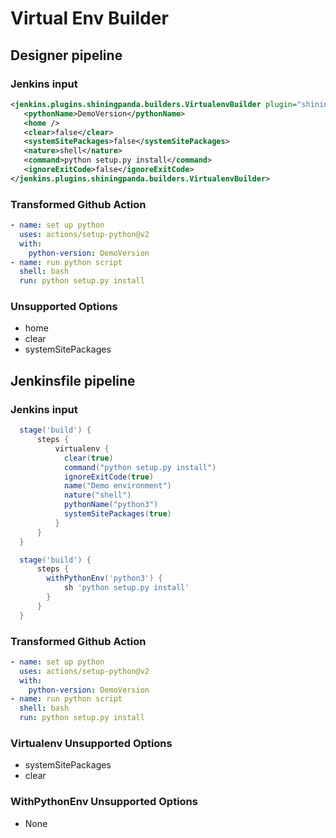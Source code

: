 # Virtual Env Builder

## Designer pipeline

### Jenkins input

```xml
<jenkins.plugins.shiningpanda.builders.VirtualenvBuilder plugin="shiningpanda@0.24">
   <pythonName>DemoVersion</pythonName>
   <home />
   <clear>false</clear>
   <systemSitePackages>false</systemSitePackages>
   <nature>shell</nature>
   <command>python setup.py install</command>
   <ignoreExitCode>false</ignoreExitCode>
</jenkins.plugins.shiningpanda.builders.VirtualenvBuilder>
```

### Transformed Github Action

```yaml
- name: set up python
  uses: actions/setup-python@v2
  with:
    python-version: DemoVersion
- name: run python script
  shell: bash
  run: python setup.py install
```

### Unsupported Options
- home
- clear
- systemSitePackages

## Jenkinsfile pipeline

### Jenkins input

```groovy
  stage('build') {
      steps {
          virtualenv {
            clear(true)
            command("python setup.py install")
            ignoreExitCode(true)
            name("Demo environment")
            nature("shell")
            pythonName("python3")
            systemSitePackages(true)
          }
      }
  }
```

```groovy
  stage('build') {
      steps {
        withPythonEnv('python3') {
            sh 'python setup.py install'
        }
      }
  }
```

### Transformed Github Action

```yaml
- name: set up python
  uses: actions/setup-python@v2
  with:
    python-version: DemoVersion
- name: run python script
  shell: bash
  run: python setup.py install

```

### Virtualenv Unsupported Options
- systemSitePackages
- clear

### WithPythonEnv Unsupported Options
- None
